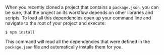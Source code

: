 When you recently cloned a project that contains a `package.json`, you can be sure, that the project an its workflow depends on other libraries and scripts. To load all this dependencies open up your command line and navigate to the root of your project and execute:

	$ npm install

This command will read all the dependencies that were defined in the `package.json` file and automatically installs them for you.
